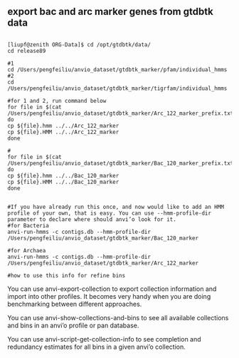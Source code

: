 ## export bac and arc marker genes from gtdbtk data

##
```
[liupf@zenith ORG-Data]$ cd /opt/gtdbtk/data/
cd release89
```

```
#1
cd /Users/pengfeiliu/anvio_dataset/gtdbtk_marker/pfam/individual_hmms
#2
cd /Users/pengfeiliu/anvio_dataset/gtdbtk_marker/tigrfam/individual_hmms

#for 1 and 2, run command below
for file in $(cat /Users/pengfeiliu/anvio_dataset/gtdbtk_marker/Arc_122_marker_prefix.txt)
do 
cp ${file}.hmm ../../Arc_122_marker
cp ${file}.HMM ../../Arc_122_marker
done

#
for file in $(cat /Users/pengfeiliu/anvio_dataset/gtdbtk_marker/Bac_120_marker_prefix.txt)
do 
cp ${file}.hmm ../../Bac_120_marker
cp ${file}.HMM ../../Bac_120_marker
done


```

```
#If you have already run this once, and now would like to add an HMM profile of your own, that is easy. You can use --hmm-profile-dir parameter to declare where should anvi’o look for it. 
#for Bacteria
anvi-run-hmms -c contigs.db --hmm-profile-dir /Users/pengfeiliu/anvio_dataset/gtdbtk_marker/Bac_120_marker

#for Archaea
anvi-run-hmms -c contigs.db --hmm-profile-dir /Users/pengfeiliu/anvio_dataset/gtdbtk_marker/Arc_122_marker

#how to use this info for refine bins
```

You can use anvi-export-collection to export collection information and import into other profiles. It becomes very handy when you are doing benchmarking between different approaches.

You can use anvi-show-collections-and-bins to see all available collections and bins in an anvi’o profile or pan database.

You can use anvi-script-get-collection-info to see completion and redundancy estimates for all bins in a given anvi’o collection.
